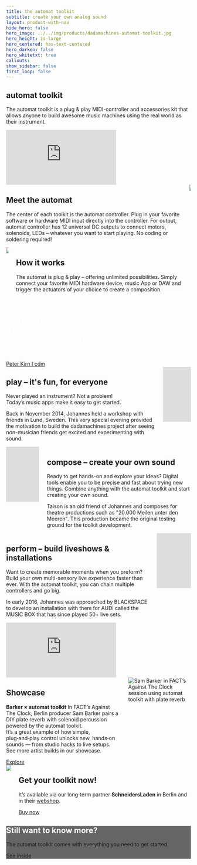 ```yaml
---
title: the automat toolkit
subtitle: create your own analog sound
layout: product-with-nav
hide_hero: false
hero_image: ../../img/products/dadamachines-automat-toolkit.jpg
hero_height: is-large
hero_centered: has-text-centered
hero_darken: false
hero_whitetxt: true
callouts:
show_sidebar: false
first_loop: false
---
```


<section class="section px-0 pt-0 column is-6">
    <h1 class="title is-2">automat toolkit</h1>
    <p class="subtitle is-4 mt-1">The automat toolkit is a plug & play MIDI-controller and accessories kit that allows anyone to build awesome music machines using the real world as their instrument.</p>
</section>

<div class="embed-container"><iframe src='https://www.youtube.com/embed/YE7XhlgnaEQ' frameborder='0' allowfullscreen></iframe></div>

<div class="columns mt-6">
    <div class="column">
        <h2 class="is-size-3">Meet the automat</h2>
        <p class="is-size-5">The center of each toolkit is the automat controller. Plug in your favorite software or hardware MIDI input directly into the controller. For output, automat controller has 12 universal DC outputs to connect motors, solenoids, LEDs – whatever you want to start playing. No coding or soldering required!</p>
    </div>
    <div class="column">
        <img src="../../img/products/dadamachines-automat-floating.jpg">
    </div>
</div>

<div class="columns mt-6">
    <div class="column">
        <img style="box-shadow: none;" src="../../img/products/automat-toolkit-how-it-works.png">
    </div>
    <div class="column">
        <h2 class="is-size-3">How it works</h2>
        <p class="is-size-5">The automat is plug & play – offering unlimited possibilities. Simply connect your favorite MIDI hardware device, music App or DAW and trigger the actuators of your choice to create a composition.</p>
    </div>
</div>

<section class="section is-medium has-background-dark has-text-centered">
  <h2 class="is-size-4 is-size-5-mobile" style="color: white !important;">“The whole box reminds me of the first analog and MIDI connections for studio equipment. <br>It has that same musician-friendly look – and feels like something that could really open up the way you work.”
  </h2>
  <a href="http://cdm.link/2017/03/dadamachines-is-an-open-toolkit-for-making-robotic-musical-instruments/" target="_blank">Peter Kirn I cdm</a>
</section>

<div class="columns mt-6">
    <div class="column">
        <h2 class="is-size-3">play – it's fun, for everyone</h2>
        <p class="is-size-5">Never played an instrument? Not a problem! <br>Today’s music apps make it easy to get started.</p>
        <p class="is-size-5">Back in November 2014, Johannes held a workshop with friends in Lund, Sweden. This very special evening provided the motivation to build the dadamachines project after seeing non-musician friends get excited and experimenting with sound.</p>
    </div>
    <div class="column">
        <div class="embed-container"><iframe src='https://www.youtube.com/embed/It_b0GDMACo' frameborder='0' allowfullscreen></iframe></div>
    </div>
</div>

<div class="columns mt-6">
    <div class="column">
        <div class="embed-container"><iframe src='https://www.youtube.com/embed/ER4nbQy69Xk' frameborder='0' allowfullscreen></iframe></div>
    </div>
    <div class="column">
        <h2 class="is-size-3">compose – create your own sound</h2>
        <p class="is-size-5">Ready to get hands-on and explore your ideas? Digital tools enable you to be precise and fast about trying new things. Combine anything with the automat toolkit and start creating your own sound.</p>
        <p class="is-size-5">Taison is an old friend of Johannes and composes for theatre productions such as "20.000 Meilen unter den Meeren". This production became the original testing ground for the toolkit development.</p>
    </div>
</div>

<div class="columns mt-6">
    <div class="column">
        <h2 class="is-size-3">perform – build liveshows & installations</h2>
        <p class="is-size-5">Want to create memorable moments when you preform? Build your own multi-sensory live experience faster than ever. With the automat toolkit, you can chain multiple controllers and go big.</p>
        <p class="is-size-5">In early 2016, Johannes was approached by BLACKSPACE to develop an installation with them for AUDI called the MUSIC BOX that has since played 50+ live sets. </p>
    </div>
    <div class="column">
        <div class="embed-container"><iframe src='https://www.youtube.com/embed/bstnULC-JVg' frameborder='0' allowfullscreen></iframe></div>
    </div>
</div>

<div class="embed-container mt-6"><iframe src='https://www.youtube.com/embed/QTgmZWOkuUM' frameborder='0' allowfullscreen></iframe></div>

<div class="columns mt-6">
    <div class="column">
        <h2 class="is-size-3">Showcase</h2>
        <p class="is-size-5"><strong>Barker × automat toolkit</strong> In FACT’s Against The Clock, Berlin producer Sam Barker pairs a DIY plate reverb with solenoid percussion powered by the automat toolkit. <br>It’s a great example of how simple, plug‑and‑play control unlocks new, hands‑on sounds — from studio hacks to live setups. <br>See more artist builds in our showcase.</p>
        <a href="/showcase/" class="explore-link is-dark is-large is-reversed">Explore</a> 
    </div>
    <div class="column">
        <img src="https://images.weserv.nl/?url=https://dadamachines.com/img/showcase/barker-fact.jpg&w=660&h=440&output=jpg&q=90" alt="Sam Barker in FACT’s Against The Clock session using automat toolkit with plate reverb">
    </div>
</div>

<div class="columns mt-6">
    <div class="column">
        <img style="box-shadow: none;" src="../../img/projects/dadamachines-automat-toolkit.jpg">
    </div>
    <div class="column">
        <h2 class="is-size-3">Get your toolkit now!</h2>
        <p class="is-size-5">It’s available via our long‑term partner <strong>SchneidersLaden</strong> in Berlin and in their <a href="https://schneidersladen.de/en/dadamachines-automat-toolkit" target="_blank" rel="noopener">webshop</a>.</p>
        <a href="/shop/" class="explore-link is-blue is-large">Buy now</a>
    </div>
</div>

<section class="section is-small has-text-centered mt-6" style="background: linear-gradient(rgba(0, 0, 0, 0.6), rgba(0, 0, 0, 0.6)), url('../../img/products/dadamachines-automat-toolkit-l-inside.jpg') center center; background-size: cover;">
   <h2 class="is-size-3" style="color: white !important;">Still want to know more?</h2>
   <p class="is-size-5 has-text-white">The automat toolkit comes with everything you need to get started.</p>
   <a href="/products/automat-toolkit/inside/" class="explore-link is-light is-large is-reversed">See inside</a>
</section>








